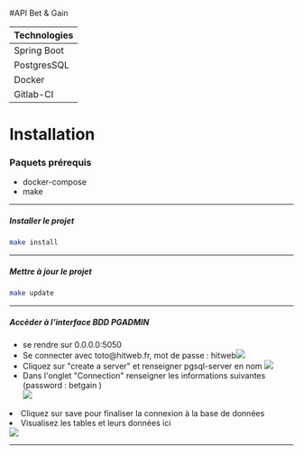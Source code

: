 
#API Bet & Gain

| Technologies   |
| ---      | 
| Spring Boot | 
| PostgresSQL     | 
| Docker     | 
| Gitlab-CI     | 


<h1>Installation</h1>


<h3>Paquets prérequis</h3>
<ul>
<li>docker-compose</li>
<li>make</li>
</ul>
<hr>
<h5>Installer le projet </h5>

```bash
make install
```
<hr>
<h5>Mettre à jour le projet</h5>

```bash
make update
```

<hr>
<h5>Accèder à l'interface BDD PGADMIN</h5>
<ul>
<li>se rendre sur 0.0.0.0:5050</li>
<li>Se connecter avec toto@hitweb.fr, mot de passe : hitweb<img src="https://www.pixenli.com/image/gZ1ZJ-kR"></li>
<li>Cliquez sur "create a server" et renseigner pgsql-server en nom <img src="https://www.pixenli.com/image/Mf7yBa-f"> </li>
<li>Dans l'onglet "Connection"  renseigner les informations suivantes  (password : betgain )<br> <img src="https://www.pixenli.com/image/_7b3e3OD"></li></ul>
<li>Cliquez sur save pour finaliser la connexion à la base de données</li></ul>
<li>Visualisez les tables et leurs données ici </li>
<img src="https://www.pixenli.com/image/St4fjUug">
<hr>
